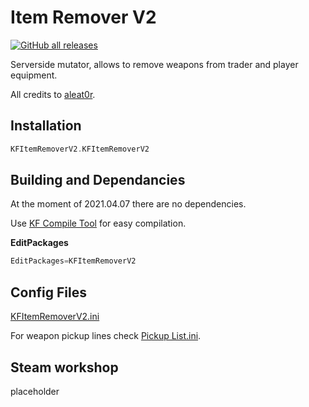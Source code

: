 # Item Remover V2

[![GitHub all releases](https://img.shields.io/github/downloads/InsultingPros/KFItemRemoverV2/total)](https://github.com/InsultingPros/KFItemRemoverV2/releases)

Serverside mutator, allows to remove weapons from trader and player equipment.

All credits to [aleat0r](http://steamcommunity.com/profiles/76561198065101703).

## Installation

```cpp
KFItemRemoverV2.KFItemRemoverV2
```

## Building and Dependancies

At the moment of 2021.04.07 there are no dependencies.

Use [KF Compile Tool](https://github.com/InsultingPros/KFCompileTool) for easy compilation.

**EditPackages**

```cpp
EditPackages=KFItemRemoverV2
```

## Config Files

[KFItemRemoverV2.ini](Configs/KFItemRemoverV2.ini 'main config')

For weapon pickup lines check [Pickup List.ini](Pickup-List.md 'pickup list').

## Steam workshop

placeholder
